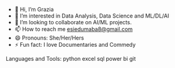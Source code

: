 * 👋 Hi, I’m Grazia
* 👀 I’m interested in Data Analysis, Data Science and ML/DL/AI
* 💞️ I’m looking to collaborate on AI/ML projects.
* 📫 How to reach me esiedumaba8@gmail.com
* 😄 Pronouns: She/Her/Hers
* ⚡ Fun fact: I love Documentaries and Commedy
  
Languages and Tools: python excel sql power bi git
